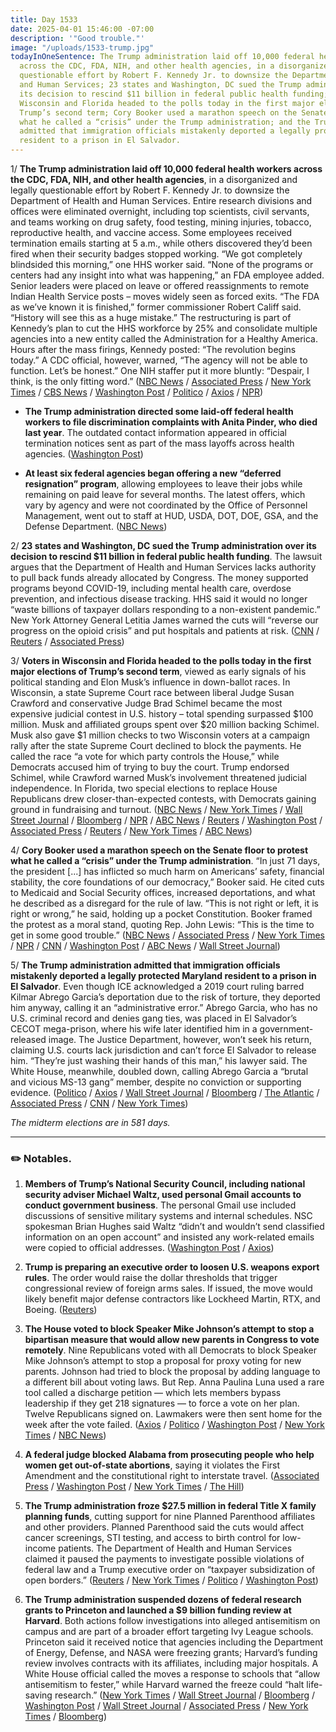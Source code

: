 ```yaml
---
title: Day 1533
date: 2025-04-01 15:46:00 -07:00
description: '"Good trouble."'
image: "/uploads/1533-trump.jpg"
todayInOneSentence: The Trump administration laid off 10,000 federal health workers
  across the CDC, FDA, NIH, and other health agencies, in a disorganized and legally
  questionable effort by Robert F. Kennedy Jr. to downsize the Department of Health
  and Human Services; 23 states and Washington, DC sued the Trump administration over
  its decision to rescind $11 billion in federal public health funding; voters in
  Wisconsin and Florida headed to the polls today in the first major elections of
  Trump’s second term; Cory Booker used a marathon speech on the Senate floor to protest
  what he called a “crisis” under the Trump administration; and the Trump administration
  admitted that immigration officials mistakenly deported a legally protected Maryland
  resident to a prison in El Salvador.
---
```


1/ **The Trump administration laid off 10,000 federal health workers across the CDC, FDA, NIH, and other health agencies**, in a disorganized and legally questionable effort by Robert F. Kennedy Jr. to downsize the Department of Health and Human Services. Entire research divisions and offices were eliminated overnight, including top scientists, civil servants, and teams working on drug safety, food testing, mining injuries, tobacco, reproductive health, and vaccine access. Some employees received termination emails starting at 5 a.m., while others discovered they’d been fired when their security badges stopped working. “We got completely blindsided this morning,” one HHS worker said. “None of the programs or centers had any insight into what was happening,” an FDA employee added. Senior leaders were placed on leave or offered reassignments to remote Indian Health Service posts – moves widely seen as forced exits. “The FDA as we’ve known it is finished,” former commissioner Robert Califf said. “History will see this as a huge mistake.” The restructuring is part of Kennedy’s plan to cut the HHS workforce by 25% and consolidate multiple agencies into a new entity called the Administration for a Healthy America. Hours after the mass firings, Kennedy posted: “The revolution begins today.” A CDC official, however, warned, “The agency will not be able to function. Let’s be honest.” One NIH staffer put it more bluntly: “Despair, I think, is the only fitting word.” ([NBC News](https://www.nbcnews.com/health/health-news/widespread-job-cuts-begin-health-agencies-rcna198859) / [Associated Press](https://apnews.com/article/health-human-services-layoffs-restructuring-rfk-jr-ec4d7731695e4204970c7eab953b2289) / [New York Times](https://www.nytimes.com/2025/04/01/us/politics/trump-federal-layoffs-health-food.html) / [CBS News](https://www.cbsnews.com/news/hhs-layoffs-federal-agencies-track-disease-regulate-food-health-insurance/) / [Washington Post](https://www.washingtonpost.com/health/2025/04/01/hhs-senior-leaders-put-on-leave-nih/) / [Politico](https://www.politico.com/news/2025/04/01/kennedy-lays-off-thousands-across-the-health-bureaucracy-00262913) / [Axios](https://www.axios.com/2025/04/01/hhs-layoff-rfk-staff-cuts) / [NPR](https://www.npr.org/sections/shots-health-news/2025/04/01/g-s1-57485/hhs-fda-layoffs-doge-cdc-nih))

* **The Trump administration directed some laid-off federal health workers to file discrimination complaints with Anita Pinder, who died last year**. The outdated contact information appeared in official termination notices sent as part of the mass layoffs across health agencies. ([Washington Post](https://www.washingtonpost.com/health/2025/04/01/health-workers-discrimination-complaints-employee-dead/))

* **At least six federal agencies began offering a new “deferred resignation” program**, allowing employees to leave their jobs while remaining on paid leave for several months. The latest offers, which vary by agency and were not coordinated by the Office of Personnel Management, went out to staff at HUD, USDA, DOT, DOE, GSA, and the Defense Department.  ([NBC News](https://www.nbcnews.com/politics/trump-administration/federal-agencies-launch-new-deferred-resignation-effort-encourage-work-rcna199069))

2/ **23 states and Washington, DC sued the Trump administration over its decision to rescind $11 billion in federal public health funding**. The lawsuit argues that the Department of Health and Human Services lacks authority to pull back funds already allocated by Congress. The money supported programs beyond COVID-19, including mental health care, overdose prevention, and infectious disease tracking. HHS said it would no longer “waste billions of taxpayer dollars responding to a non-existent pandemic.” New York Attorney General Letitia James warned the cuts will “reverse our progress on the opioid crisis” and put hospitals and patients at risk. ([CNN](https://www.cnn.com/2025/04/01/health/public-health-funding-states-sue-hhs-rfk) / [Reuters](https://www.reuters.com/legal/democratic-led-states-sue-us-health-secretary-2025-04-01/) / [Associated Press](https://apnews.com/article/trump-covid-federal-money-lawsuit-e2fcacccfda994500ce92be94d1ada7d))

3/ **Voters in Wisconsin and Florida headed to the polls today in the first major elections of Trump’s second term**, viewed as early signals of his political standing and Elon Musk’s influence in down-ballot races. In Wisconsin, a state Supreme Court race between liberal Judge Susan Crawford and conservative Judge Brad Schimel became the most expensive judicial contest in U.S. history – total spending surpassed $100 million. Musk and affiliated groups spent over $20 million backing Schimel. Musk also gave $1 million checks to two Wisconsin voters at a campaign rally after the state Supreme Court declined to block the payments. He called the race “a vote for which party controls the House,” while Democrats accused him of trying to buy the court. Trump endorsed Schimel, while Crawford warned Musk’s involvement threatened judicial independence. In Florida, two special elections to replace House Republicans drew closer-than-expected contests, with Democrats gaining ground in fundraising and turnout. ([NBC News](https://www.nbcnews.com/politics/elections/key-races-wisconsin-florida-what-to-know-elections-rcna198082) / [New York Times](https://www.nytimes.com/2025/04/01/us/politics/wisconsin-florida-elections-musk-trump.html) / [Wall Street Journal](https://www.wsj.com/politics/elections/florida-wisconsin-special-elections-86d9b457) / [Bloomberg](https://www.bloomberg.com/news/articles/2025-04-01/republican-anxiety-grows-as-florida-races-test-trump-strength) / [NPR](https://www.npr.org/2025/03/31/nx-s1-5338901/wisconsin-judge-election-musk-trump-abortion) / [ABC News](https://abcnews.go.com/Politics/wisconsin-supreme-court-election-broke-spending-records-serve/story?id=120329626) / [Reuters](https://www.reuters.com/world/us/wisconsin-votes-high-profile-judicial-race-after-millions-spent-by-musk-2025-04-01/) / [Washington Post](https://www.washingtonpost.com/politics/2025/04/01/wisconsin-supreme-court-race/) / [Associated Press](https://apnews.com/article/wisconsin-supreme-court-elon-musk-trump-8fe006c7f8fa40b663eccd6751bada98) / [Reuters](https://www.reuters.com/world/us/musk-gives-away-two-1-million-checks-wisconsin-voters-high-profile-judicial-race-2025-03-31/) / [New York Times](https://www.nytimes.com/2025/03/30/us/elon-musk-wisconsin-supreme-court.html) / [ABC News](https://abcnews.go.com/US/wisconsin-supreme-court-rejects-effort-block-musks-1m/story?id=120319945))

4/ **Cory Booker used a marathon speech on the Senate floor to protest what he called a “crisis” under the Trump administration**. “In just 71 days, the president \[...\] has inflicted so much harm on Americans’ safety, financial stability, the core foundations of our democracy,” Booker said. He cited cuts to Medicaid and Social Security offices, increased deportations, and what he described as a disregard for the rule of law. “This is not right or left, it is right or wrong,” he said, holding up a pocket Constitution. Booker framed the protest as a moral stand, quoting Rep. John Lewis: “This is the time to get in some good trouble.” ([NBC News](https://www.nbcnews.com/politics/congress/sen-cory-booker-holds-hours-long-overnight-speech-taking-aim-trump-adm-rcna199014) / [Associated Press](https://apnews.com/article/cory-booker-new-jersey-senator-speech-ab573bb7c3c76fa107cacac7136d3823) / [New York Times](https://www.nytimes.com/2025/04/01/us/politics/booker-senate-trump.html) / [NPR](https://www.npr.org/2025/04/01/nx-s1-5347318/cory-booker-senate-speech) / [CNN](https://www.cnn.com/2025/03/31/politics/booker-senate-floor-speech-trump-protest/) / [Washington Post](https://www.washingtonpost.com/politics/2025/04/01/cory-booker-senate-floor-speech-trump-protest/) / [ABC News](https://abcnews.go.com/Politics/booker-stages-senate-filibuster-protest-crisis-trump-musk/story?id=120365354) / [Wall Street Journal](https://www.wsj.com/politics/policy/cory-booker-senate-speech-f6fb8263))

5/ **The Trump administration admitted that immigration officials mistakenly deported a legally protected Maryland resident to a prison in El Salvador**. Even though ICE acknowledged a 2019 court ruling barred Kilmar Abrego Garcia’s deportation due to the risk of torture, they deported him anyway, calling it an “administrative error.” Abrego Garcia, who has no U.S. criminal record and denies gang ties, was placed in El Salvador’s CECOT mega-prison, where his wife later identified him in a government-released image. The Justice Department, however, won’t seek his return, claiming U.S. courts lack jurisdiction and can’t force El Salvador to release him. “They’re just washing their hands of this man,” his lawyer said. The White House, meanwhile, doubled down, calling Abrego Garcia a “brutal and vicious MS-13 gang” member, despite no conviction or supporting evidence. ([Politico](https://www.politico.com/news/2025/04/01/salvador-man-maryland-deported-mistake-00262870) / [Axios](https://www.axios.com/2025/04/01/el-salvador-erroneous-deportation-trump-mistake) / [Wall Street Journal](https://www.wsj.com/us-news/law/ice-deportation-maryland-man-kilmar-abrego-garcia-el-salvador-8bee52f5) / [Bloomberg](https://www.bloomberg.com/news/articles/2025-04-01/trump-officials-admit-error-in-deporting-suspected-ms-13-member) / [The Atlantic](https://www.theatlantic.com/politics/archive/2025/03/an-administrative-error-sends-a-man-to-a-salvadoran-prison/682254/) / [Associated Press](https://apnews.com/article/el-salvador-deportation-maryland-man-trump-error-818a0fa1218de714448edcb5be1f7347) / [CNN](https://www.cnn.com/2025/04/01/politics/maryland-father-mistakenly-deported-el-salvador-prison/index.html) / [New York Times](https://www.nytimes.com/2025/04/01/us/politics/maryland-man-deportation-error-el-salvador.html))

*The midterm elections are in 581 days.*

---

### ✏️ Notables.

1. **Members of Trump’s National Security Council, including national security adviser Michael Waltz, used personal Gmail accounts to conduct government business**. The personal Gmail use included discussions of sensitive military systems and internal schedules. NSC spokesman Brian Hughes said Waltz “didn’t and wouldn’t send classified information on an open account” and insisted any work-related emails were copied to official addresses. ([Washington Post](https://www.washingtonpost.com/national-security/2025/04/01/waltz-national-security-council-signal-gmail/) / [Axios](https://www.axios.com/2025/04/01/mike-waltz-signal-gmail-security))

2. **Trump is preparing an executive order to loosen U.S. weapons export rules**. The order would raise the dollar thresholds that trigger congressional review of foreign arms sales. If issued, the move would likely benefit major defense contractors like Lockheed Martin, RTX, and Boeing. ([Reuters](https://www.reuters.com/world/us/trump-preparing-executive-order-increase-weapons-exports-sources-say-2025-04-01/))

3. **The House voted to block Speaker Mike Johnson’s attempt to stop a bipartisan measure that would allow new parents in Congress to vote remotely**. Nine Republicans voted with all Democrats to block Speaker Mike Johnson’s attempt to stop a proposal for proxy voting for new parents. Johnson had tried to block the proposal by adding language to a different bill about voting laws. But Rep. Anna Paulina Luna used a rare tool called a discharge petition — which lets members bypass leadership if they get 218 signatures — to force a vote on her plan. Twelve Republicans signed on. Lawmakers were then sent home for the week after the vote failed. ([Axios](https://www.axios.com/2025/04/01/mike-johnson-anna-paulina-luna-proxy-voting) / [Politico](https://www.politico.com/live-updates/2025/04/01/congress/house-proxy-voting-anna-paulina-luna-00262949) / [Washington Post](https://www.washingtonpost.com/politics/2025/04/01/trump-presidency-news-tariffs/#link-JIR5KFNYYRFPBKY3IOQ776XCV4) / [New York Times](https://www.nytimes.com/2025/04/01/us/politics/house-proxy-voting-parents-mike-johnson.html) / [NBC News](https://www.nbcnews.com/politics/congress/gop-lawmakers-speaker-mike-johnson-proxy-voting-fight-rcna199087))

4. **A federal judge blocked Alabama from prosecuting people who help women get out-of-state abortions**, saying it violates the First Amendment and the constitutional right to interstate travel. ([Associated Press](https://apnews.com/article/alabama-abortion-travel-ruling-96ac1af6618ee8005862df2699e757d5) / [Washington Post](https://www.washingtonpost.com/nation/2025/04/01/abortion-alabama-women-travel-prosecution/) / [New York Times](https://www.nytimes.com/2025/03/31/us/politics/alabama-abortion-prosecution.html) / [The Hill](https://thehill.com/policy/healthcare/5225733-alabama-abortion-ruling/))

5. **The Trump administration froze $27.5 million in federal Title X family planning funds**, cutting support for nine Planned Parenthood affiliates and other providers. Planned Parenthood said the cuts would affect cancer screenings, STI testing, and access to birth control for low-income patients. The Department of Health and Human Services claimed it paused the payments to investigate possible violations of federal law and a Trump executive order on “taxpayer subsidization of open borders.” ([Reuters](https://www.reuters.com/business/healthcare-pharmaceuticals/trump-administration-freeze-family-planning-funds-planned-parenthood-2025-04-01/) / [New York Times](https://www.nytimes.com/2025/04/01/health/usaid-contraception-cuts.html) / [Politico](https://www.politico.com/news/2025/03/31/trump-admin-cuts-tens-of-millions-from-planned-parenthood-00261763) / [Washington Post](https://www.washingtonpost.com/nation/2025/03/31/planned-parenthood-title-x-funding/))

6. **The Trump administration suspended dozens of federal research grants to Princeton and launched a $9 billion funding review at Harvard**. Both actions follow investigations into alleged antisemitism on campus and are part of a broader effort targeting Ivy League schools. Princeton said it received notice that agencies including the Department of Energy, Defense, and NASA were freezing grants; Harvard’s funding review involves contracts with its affiliates, including major hospitals. A White House official called the moves a response to schools that “allow antisemitism to fester,” while Harvard warned the freeze could “halt life-saving research.” ([New York Times](https://www.nytimes.com/2025/03/31/us/trump-administration-harvard-funding.html) / [Wall Street Journal](https://www.wsj.com/us-news/education/princeton-trump-administration-research-grant-funding-cut-2d49fdf9) / [Bloomberg](https://www.bloomberg.com/news/articles/2025-03-31/trump-administration-to-review-billions-in-grants-to-harvard) / [Washington Post](https://www.washingtonpost.com/education/2025/03/31/harvard-federal-funding-trump-administration/) / [Wall Street Journal](https://www.wsj.com/us-news/education/harvard-trump-billions-review-3fc3d5c0) / [Associated Press](https://apnews.com/article/princeton-trump-federal-funding-9c32a996256849ac00792ef50dbdfb0e) / [New York Times](https://www.nytimes.com/2025/04/01/us/trump-federal-grants-princeton.html) / [Bloomberg](https://www.bloomberg.com/news/articles/2025-04-01/princeton-says-government-agencies-suspend-dozens-of-grants))